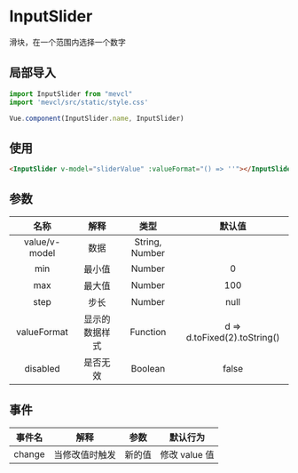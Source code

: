 # InputSlider

滑块，在一个范围内选择一个数字

## 局部导入
```js
import InputSlider from "mevcl"
import 'mevcl/src/static/style.css'

Vue.component(InputSlider.name, InputSlider)
```

## 使用
```html
<InputSlider v-model="sliderValue" :valueFormat="() => ''"></InputSlider>
```

## 参数

| 名称 | 解释 | 类型 | 默认值 |
|:-:|:-:|:-:|:-:|
| value/v-model | 数据 | String, Number |  |
| min | 最小值 | Number | 0 |
| max | 最大值 | Number | 100 |
| step | 步长 | Number | null |
| valueFormat | 显示的数据样式 | Function | d => d.toFixed(2).toString() |
| disabled | 是否无效 | Boolean | false |

## 事件

| 事件名 | 解释 | 参数 | 默认行为 |
|:-:|:-:|:-:|:-:|
| change | 当修改值时触发 | 新的值 | 修改 value 值 |
